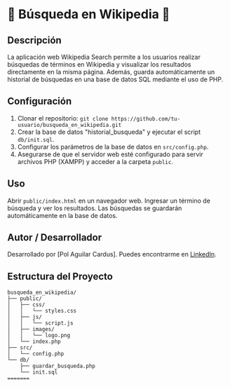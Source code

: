 # 📖 Búsqueda en Wikipedia 📖

## Descripción

La aplicación web Wikipedia Search permite a los usuarios realizar búsquedas de términos en Wikipedia y visualizar los resultados directamente en la misma página. Además, guarda automáticamente un historial de búsquedas en una base de datos SQL mediante el uso de PHP.


## Configuración

1. Clonar el repositorio: `git clone https://github.com/tu-usuario/busqueda_en_wikipedia.git`
2. Crear la base de datos "historial_busqueda" y ejecutar el script `db/init.sql`.
3. Configurar los parámetros de la base de datos en `src/config.php`.
4. Asegurarse de que el servidor web esté configurado para servir archivos PHP (XAMPP) y acceder a la carpeta `public`.

## Uso

Abrir `public/index.html` en un navegador web. Ingresar un término de búsqueda y ver los resultados. Las búsquedas se guardarán automáticamente en la base de datos.

## Autor / Desarrollador

Desarrollado por [Pol Aguilar Cardus]. Puedes encontrarme en [LinkedIn](https://www.linkedin.com/in/pol-aguilar-cardús-2930388b).

## Estructura del Proyecto

```plaintext
busqueda_en_wikipedia/
├── public/
│   ├── css/
│   │   └── styles.css
│   ├── js/
│   │   └── script.js
│   ├── images/
│   │   └── logo.png
│   └── index.php
├── src/
│   └── config.php
└── db/
    ├── guardar_busqueda.php
    └── init.sql
=======

